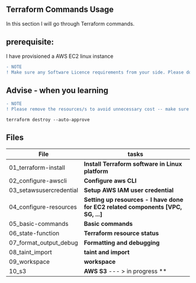 ## Terraform Commands Usage
In this section I will go through Terraform commands.

## prerequisite:
I have provisioned a AWS EC2 linux instance

```diff
- NOTE
! Make sure any Software Licence requirements from your side. Please do modify path or vriables based on your own setup. 
```

## Advise - when you learning
```diff
- NOTE
! Please remove the resources/s to avoid unnecessary cost -- make sure you are in right workspace before executing destroy command 
```
```
terraform destroy --auto-approve
```
## Files

File                 | tasks
---------------------- | ----------------------------------------------------------------------
01_terraform-install   |  **Install Terraform software in Linux platform**
02_configure-awscli    |  **Configure aws CLI**
03_setawsusercredential|  **Setup AWS IAM user credential**
04_configure-resources |  **Setting up resources - I have done for EC2 related components [VPC, SG, ...]**
05_basic-commands      | **Basic commands**
06_state-function      |  **Terraform resource status**
07_format_output_debug | **Formatting and debugging**
08_taint_import        | **taint and import**  
09_workspace           | **workspace**
10_s3                  |**AWS S3**  --- > in progress **
```
